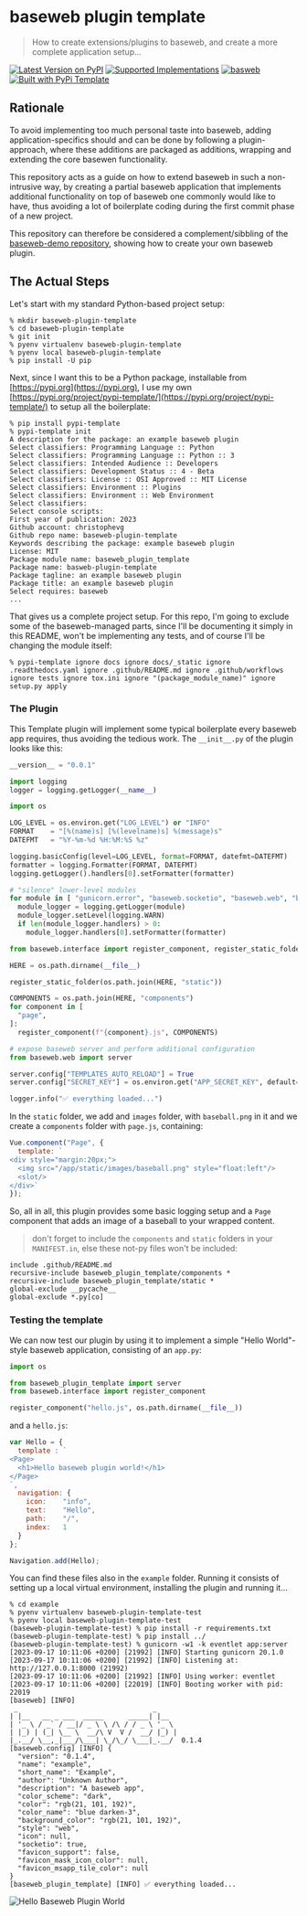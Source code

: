 # baseweb plugin template

> How to create extensions/plugins to baseweb, and create a more complete application setup...

[![Latest Version on PyPI](https://img.shields.io/pypi/v/baseweb-plugin-template.svg)](https://pypi.python.org/pypi/baseweb-plugin-template/)
[![Supported Implementations](https://img.shields.io/pypi/pyversions/baseweb-plugin-template.svg)](https://pypi.python.org/pypi/baseweb-plugin-template/)
[![basweb](https://img.shields.io/badge/baseweb-v0.1.x-blue.svg)](https://pypi.org/project/baseweb/)
[![Built with PyPi Template](https://img.shields.io/badge/PyPi_Template-v0.3.2-blue.svg)](https://github.com/christophevg/pypi-template)

## Rationale

To avoid implementing too much personal taste into baseweb, adding application-specifics should and can be done by following a plugin-approach, where these additions are packaged as additions, wrapping and extending the core basewen functionality.

This repository acts as a guide on how to extend baseweb in such a non-intrusive way, by creating a partial baseweb application that implements additional functionality on top of baseweb one commonly would like to have, thus avoiding a lot of boilerplate coding during the first commit phase of a new project.

This repository can therefore be considered a complement/sibbling of the [baseweb-demo repository](https://github.com/christophevg/baseweb-demo), showing how to create your own baseweb plugin.

## The Actual Steps

Let's start with my standard Python-based project setup:

```console
% mkdir baseweb-plugin-template
% cd baseweb-plugin-template
% git init
% pyenv virtualenv baseweb-plugin-template
% pyenv local baseweb-plugin-template
% pip install -U pip
```

Next, since I want this to be a Python package, installable from [https://pypi.org](https://pypi.org), I use my own [https://pypi.org/project/pypi-template/](https://pypi.org/project/pypi-template/) to setup all the boilerplate:

```console
% pip install pypi-template
% pypi-template init
A description for the package: an example baseweb plugin
Select classifiers: Programming Language :: Python
Select classifiers: Programming Language :: Python :: 3
Select classifiers: Intended Audience :: Developers
Select classifiers: Development Status :: 4 - Beta
Select classifiers: License :: OSI Approved :: MIT License
Select classifiers: Environment :: Plugins
Select classifiers: Environment :: Web Environment
Select classifiers: 
Select console scripts: 
First year of publication: 2023
Github account: christophevg
Github repo name: baseweb-plugin-template
Keywords describing the package: example baseweb plugin
License: MIT
Package module name: baseweb_plugin_template
Package name: basweb-plugin-template
Package tagline: an example baseweb plugin
Package title: an example baseweb plugin
Select requires: baseweb
...
```

That gives us a complete project setup. For this repo, I'm going to exclude some of the baseweb-managed parts, since I'll be documenting it simply in this README, won't be implementing any tests, and of course I'll be changing the module itself:

```console
% pypi-template ignore docs ignore docs/_static ignore .readthedocs.yaml ignore .github/README.md ignore .github/workflows ignore tests ignore tox.ini ignore "(package_module_name)" ignore setup.py apply
```

### The Plugin

This Template plugin will implement some typical boilerplate every baseweb app requires, thus avoiding the tedious work. The `__init__.py` of the plugin looks like this:

```python
__version__ = "0.0.1"

import logging
logger = logging.getLogger(__name__)

import os

LOG_LEVEL = os.environ.get("LOG_LEVEL") or "INFO"
FORMAT    = "[%(name)s] [%(levelname)s] %(message)s"
DATEFMT   = "%Y-%m-%d %H:%M:%S %z"

logging.basicConfig(level=LOG_LEVEL, format=FORMAT, datefmt=DATEFMT)
formatter = logging.Formatter(FORMAT, DATEFMT)
logging.getLogger().handlers[0].setFormatter(formatter)

# "silence" lower-level modules
for module in [ "gunicorn.error", "baseweb.socketio", "baseweb.web", "baseweb.interface" ]:
  module_logger = logging.getLogger(module)
  module_logger.setLevel(logging.WARN)
  if len(module_logger.handlers) > 0:
    module_logger.handlers[0].setFormatter(formatter)

from baseweb.interface import register_component, register_static_folder

HERE = os.path.dirname(__file__)

register_static_folder(os.path.join(HERE, "static"))

COMPONENTS = os.path.join(HERE, "components")
for component in [
  "page",
]:
  register_component(f"{component}.js", COMPONENTS)

# expose baseweb server and perform additional configuration
from baseweb.web import server

server.config["TEMPLATES_AUTO_RELOAD"] = True
server.config["SECRET_KEY"] = os.environ.get("APP_SECRET_KEY", default="local")

logger.info("✅ everything loaded...")
```

In the `static` folder, we add and `images` folder, with `baseball.png` in it and we create a `components` folder with `page.js`, containing:

```javascript
Vue.component("Page", {
  template: `
<div style="margin:20px;">
  <img src="/app/static/images/baseball.png" style="float:left"/>
  <slot/>
</div>`
});
```

So, all in all, this plugin provides some basic logging setup and a `Page` component that adds an image of a baseball to your wrapped content.

> don't forget to include the `components` and `static` folders in your `MANIFEST.in`, else these not-py files won't be included:

```
include .github/README.md
recursive-include baseweb_plugin_template/components *
recursive-include baseweb_plugin_template/static *
global-exclude __pycache__
global-exclude *.py[co]

```

### Testing the template

We can now test our plugin by using it to implement a simple "Hello World"-style baseweb application, consisting of an `app.py`:

```python
import os

from baseweb_plugin_template import server
from baseweb.interface import register_component

register_component("hello.js", os.path.dirname(__file__))
```

and a `hello.js`:

```javascript
var Hello = {
  template : `
<Page>
  <h1>Hello baseweb plugin world!</h1>
</Page>
`,
  navigation: {
    icon:    "info",
    text:    "Hello",
    path:    "/",
    index:   1
  }
};

Navigation.add(Hello);
```

You can find these files also in the `example` folder. Running it consists of setting up a local virtual environment, installing the plugin and running it...

```console
% cd example
% pyenv virtualenv baseweb-plugin-template-test
% pyenv local baseweb-plugin-template-test
(baseweb-plugin-template-test) % pip install -r requirements.txt
(baseweb-plugin-template-test) % pip install ../
(baseweb-plugin-template-test) % gunicorn -w1 -k eventlet app:server 
[2023-09-17 10:11:06 +0200] [21992] [INFO] Starting gunicorn 20.1.0
[2023-09-17 10:11:06 +0200] [21992] [INFO] Listening at: http://127.0.0.1:8000 (21992)
[2023-09-17 10:11:06 +0200] [21992] [INFO] Using worker: eventlet
[2023-09-17 10:11:06 +0200] [22019] [INFO] Booting worker with pid: 22019
[baseweb] [INFO] 
 _                                 _     
| |__   __ _ ___  _____      _____| |__  
| '_ \ / _` / __|/ _ \ \ /\ / / _ \ '_ \ 
| |_) | (_| \__ \  __/\ V  V /  __/ |_) |
|_.__/ \__,_|___/\___| \_/\_/ \___|_.__/  0.1.4
[baseweb.config] [INFO] {
  "version": "0.1.4",
  "name": "example",
  "short_name": "Example",
  "author": "Unknown Author",
  "description": "A baseweb app",
  "color_scheme": "dark",
  "color": "rgb(21, 101, 192)",
  "color_name": "blue darken-3",
  "background_color": "rgb(21, 101, 192)",
  "style": "web",
  "icon": null,
  "socketio": true,
  "favicon_support": false,
  "favicon_mask_icon_color": null,
  "favicon_msapp_tile_color": null
}
[baseweb_plugin_template] [INFO] ✅ everything loaded...
```

![Hello Baseweb Plugin World](media/hello-baseweb-plugin-world.png)
